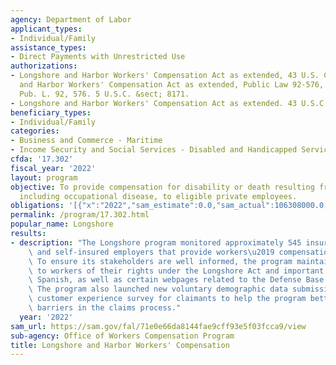 ```yaml
---
agency: Department of Labor
applicant_types:
- Individual/Family
assistance_types:
- Direct Payments with Unrestricted Use
authorizations:
- Longshore and Harbor Workers' Compensation Act as extended, 43 U.S. C 1331; Longshore
  and Harbor Workers' Compensation Act as extended, Public Law 92-576, 5 U.S.C. 8171..
  Pub. L. 92, 576. 5 U.S.C. &sect; 8171.
- Longshore and Harbor Workers' Compensation Act as extended. 43 U.S.C. &sect; 1331.
beneficiary_types:
- Individual/Family
categories:
- Business and Commerce - Maritime
- Income Security and Social Services - Disabled and Handicapped Services
cfda: '17.302'
fiscal_year: '2022'
layout: program
objective: To provide compensation for disability or death resulting from injury,
  including occupational disease, to eligible private employees.
obligations: '[{"x":"2022","sam_estimate":0.0,"sam_actual":106308000.0,"usa_spending_actual":0.0},{"x":"2023","sam_estimate":100015000.0,"sam_actual":0.0,"usa_spending_actual":0.0},{"x":"2024","sam_estimate":97746000.0,"sam_actual":0.0,"usa_spending_actual":0.0}]'
permalink: /program/17.302.html
popular_name: Longshore
results:
- description: "The Longshore program monitored approximately 545 insurance carriers\
    \ and self-insured employers that provide workers\u2019 compensation protection.\
    \ To ensure its stakeholders are well informed, the program maintains notices\
    \ to workers of their rights under the Longshore Act and important webpages in\
    \ Spanish, as well as certain webpages related to the Defense Base Act in Arabic.\
    \ The program also launched new voluntary demographic data submission form and\
    \ customer experience survey for claimants to help the program better address\
    \ barriers in the claims process."
  year: '2022'
sam_url: https://sam.gov/fal/71e0e66da8144fae9cff93e5f03fcca9/view
sub-agency: Office of Workers Compensation Program
title: Longshore and Harbor Workers' Compensation
---
```

